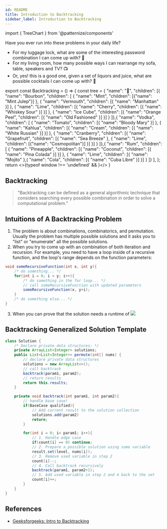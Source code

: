 ```yaml
---
id: README
title: Introduction to Backtracking
sidebar_label: Introduction to Backtracking
---
```


import { TreeChart } from '@patternize/components'


Have you ever run into these problems in your daily life?
- For my luggage lock, what are some of the interesting password combination I can come up with? 🔐
- For my living room, how many possible ways I can rearrange my sofa, table, speakers and TV? 📺
- Or, yes! this is a good one, given a set of liquors and juice, what are possible cocktails I can come up with? 🍹

export const Backtracking = () => {
    const tree = {
        "name": "🥃",
        "children": [{
            "name": "Bourbon",
            "children": [
                { "name": "Mint",
                    "children": [{"name": "Mint Julep"}]
                },
                { "name": "Vermouth",
                    "children": [{
                        "name": "Manhattan"
                    }]
                },
                { "name": "Lime",
                    "children": [{
                        "name": "Cherry",
                        "children": [{
                            "name": "Whiskey Sour"
                        }]
                    }]
                },
                { "name": "Ice Cube",
                    "children": [{
                        "name": "Orange Peel",
                        "children": [{
                            "name": "Old Fashioned"
                        }]
                    }]
                }
            ]},{
            "name": "Vodka",
            "children": [
                { "name": "Tomato",
                    "children": [{
                        "name": "Bloody Mary"
                    }]
                },
                { "name": "Kahlua",
                    "children": [{
                        "name": "Cream",
                        "children": [{
                            "name": "White Russian"
                        }]
                    }]
                },
                { "name": "Cranberry",
                    "children": [{
                        "name": "Grapefruit",
                        "children": [{
                            "name": "Sea Breeze"
                        }, {
                            "name": "Lime",
                            "children": [{"name": "Cosmopolitan"}]
                        }]
                    }]
                }
            ]},{
            "name": "Rum",
            "children": [
                {
                    "name": "Pineapple",
                    "children": [{
                        "name": "Coconut",
                        "children": [{
                            "name": "Pina Colada"
                        }]
                    }]
                },
                {
                    "name": "Lime",
                    "children": [{
                        "name": "Mojito"
                    },{
                        "name": "Cola",
                        "children": [{
                            "name": "Cuba Libre"
                        }]
                    }]
                }
            ]}
        ],
    };
    return <>{typeof window !== 'undefined' &&  <TreeChart data={tree}/>}</>
}

<Backtracking />

## Backtracking
>"Backtracking can be defined as a general algorithmic technique that considers searching every possible combination in order to solve a computational problem."

## Intuitions of A Backtracking Problem
1. The problem is about combinations, combinatorics, and permutation. Usually the problem has multiple possible solutions and it asks you to "list" or "enumerate" all the possible solutions.
2. When you try to come up with an combination of both iteration and recursion. For example, you need to have a loop inside of a recursive function, and the loop's range depends on the function parameters:

```java
void someRecursiveFunction(int x, int y){
    /* do something... */
	for(int i = 0; i < y; i++){
	    /* do something in the for loop... */
	    // call someRecursiveFunction with updated parameters
		someRecursiveFunction(x, y+i);
	}
	/* do something else... */
}
```

3. When you can prove that the solution needs a runtime of <img src="https://render.githubusercontent.com/render/math?math=O(n!)"/>

## Backtracking Generalized Solution Template

```java
class Solution {
    /* Declare private data structures: */
    private ArrayList<Integer> solutions;
    public List<List<Integer>> permute(int[] nums) {
        // declare private data structures
        solutions = new ArrayList<>();
        // call backtrack
        backtrack(param1, param2);
        // return results
        return this.results;
    }

    private void backtrack(int param1, int param2){
    	// handle base case!
        if(BaseCase qualified){
        	// Add current result to the solution collection
        	solutions.add(param2)
            return;
        }

        for(int i = 0; i< param1; i++){
        	// 1. Handle edge case
            if(count[i] == 0) continue;
            // 2. Prepare a possible solution using some variable
            result.set(level, nums[i]);
            // 3. Remove used variable in step 2
            count[i]--;
            // 4. Call backtrack recursively
            backtrack(param1, param2+1);
            // 5. Add used variable in step 2 and 4 back to the set
            count[i]++;
        }
    }
}
```

## References
- [Geeksforgeeks: Intro to Backtracking](https://www.geeksforgeeks.org/backtracking-introduction/)